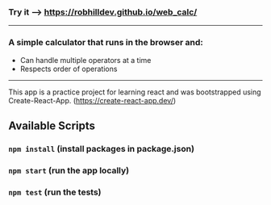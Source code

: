 ### Try it --> https://robhilldev.github.io/web_calc/

---

### A simple calculator that runs in the browser and:
- Can handle multiple operators at a time
- Respects order of operations

---

This app is a practice project for learning react and was bootstrapped using Create-React-App. (https://create-react-app.dev/)



## Available Scripts

### `npm install` (install packages in package.json)

### `npm start` (run the app locally)

### `npm test` (run the tests)
